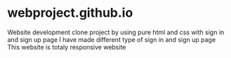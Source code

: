 # webproject.github.io
Website development clone project by using pure html and css with sign in  and sign up page 
I have made different type of sign in and sign up page
This website is totaly responsive website
